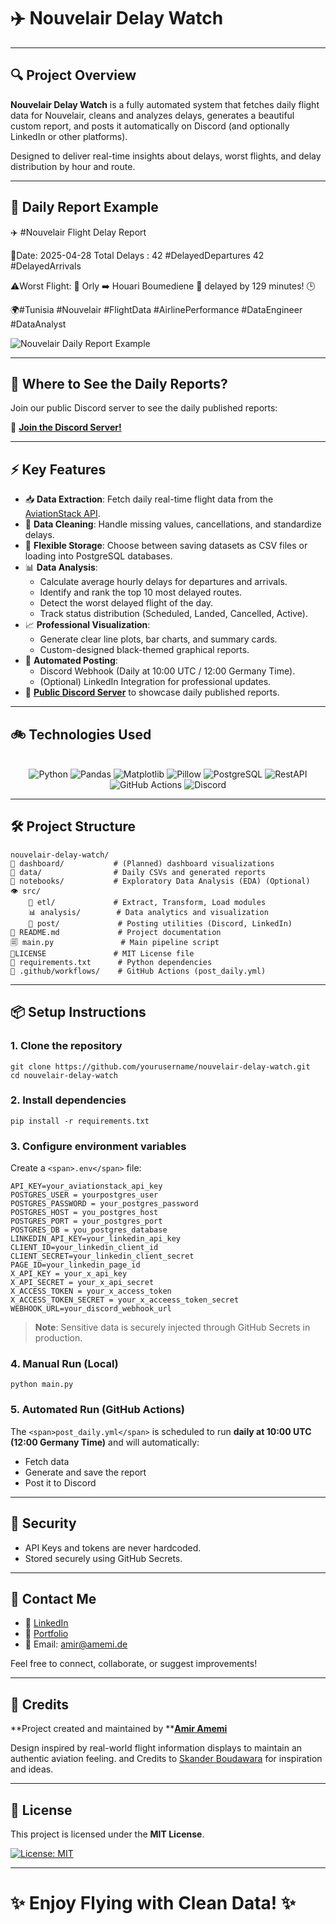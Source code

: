 # ✈️ Nouvelair Delay Watch

---

## 🔍 Project Overview

**Nouvelair Delay Watch** is a fully automated system that fetches daily flight data for Nouvelair, cleans and analyzes delays, generates a beautiful custom report, and posts it automatically on Discord (and optionally LinkedIn or other platforms).

Designed to deliver real-time insights about delays, worst flights, and delay distribution by hour and route.

---

## 📅 Daily Report Example

✈️ #Nouvelair Flight Delay Report

📅Date: 2025-04-28
Total Delays :
42 #DelayedDepartures
42 #DelayedArrivals

⚠️Worst Flight:
🛫 Orly  ➡️ Houari Boumediene 🛬 delayed by 129 minutes! 🕒

🌍#Tunisia #Nouvelair #FlightData #AirlinePerformance #DataEngineer #DataAnalyst

![Nouvelair Daily Report Example](.dashboard/final_report.png) 

---

## 📢 Where to See the Daily Reports?

Join our public Discord server to see the daily published reports:

🔗 **[Join the Discord Server!
](https://discord.gg/n2vmB4Yshk)**

---

## ⚡ Key Features

* 📥 **Data Extraction**: Fetch daily real-time flight data from the [AviationStack API](https://aviationstack.com/).
* 🧹 **Data Cleaning**: Handle missing values, cancellations, and standardize delays.
* 💾 **Flexible Storage**: Choose between saving datasets as CSV files or loading into PostgreSQL databases.
* 📊 **Data Analysis**:
  * Calculate average hourly delays for departures and arrivals.
  * Identify and rank the top 10 most delayed routes.
  * Detect the worst delayed flight of the day.
  * Track status distribution (Scheduled, Landed, Cancelled, Active).
* 📈 **Professional Visualization**:
  * Generate clear line plots, bar charts, and summary cards.
  * Custom-designed black-themed graphical reports.
* 🤖 **Automated Posting**:
  * Discord Webhook (Daily at 10:00 UTC / 12:00 Germany Time).
  * (Optional) LinkedIn Integration for professional updates.
* 🛫 **[Public Discord Server](https://discord.gg/n2vmB4Yshk)** to showcase daily published reports.

---

## 🚲 Technologies Used

<p align="center">
  <br>
  <img alt="Python" src="https://img.shields.io/badge/Python-3776AB.svg?style=for-the-badge&logo=python&logoColor=white"/>
  <img alt="Pandas" src="https://img.shields.io/badge/Pandas-150458.svg?style=for-the-badge&logo=pandas&logoColor=white"/>
  <img alt="Matplotlib" src="https://img.shields.io/badge/Matplotlib-ffffff.svg?style=for-the-badge&logo=matplotlib&logoColor=black"/>
  <img alt="Pillow" src="https://img.shields.io/badge/Pillow-5A29E4.svg?style=for-the-badge&logo=pillow&logoColor=white"/>
  <img alt="PostgreSQL" src="https://img.shields.io/badge/PostgreSQL-336791.svg?style=for-the-badge&logo=postgresql&logoColor=white"/>
  <img alt="RestAPI" src="https://img.shields.io/badge/RestAPI-45b8de.svg?style=for-the-badge&logo=seaborn&logoColor=white"/>
  <img alt="GitHub Actions" src="https://img.shields.io/badge/GitHub%20Actions-2088FF.svg?style=for-the-badge&logo=github-actions&logoColor=white"/>
  <img alt="Discord" src="https://img.shields.io/badge/Discord-5865F2.svg?style=for-the-badge&logo=discord&logoColor=white"/>

---

## 🛠️ Project Structure

```
nouvelair-delay-watch/
📓 dashboard/           # (Planned) dashboard visualizations
💾 data/                # Daily CSVs and generated reports
📁 notebooks/           # Exploratory Data Analysis (EDA) (Optional)
👁️ src/
    🔀 etl/             # Extract, Transform, Load modules
    📊 analysis/        # Data analytics and visualization
    📢 post/             # Posting utilities (Discord, LinkedIn)
📖 README.md             # Project documentation
🗐 main.py               # Main pipeline script
📃LICENSE               # MIT License file
📒 requirements.txt      # Python dependencies
📆 .github/workflows/    # GitHub Actions (post_daily.yml)
```

---

## 📦 Setup Instructions

### 1. Clone the repository

```
git clone https://github.com/yourusername/nouvelair-delay-watch.git
cd nouvelair-delay-watch
```

### 2. Install dependencies

```
pip install -r requirements.txt
```

### 3. Configure environment variables

Create a `<span>.env</span>` file:

```
API_KEY=your_aviationstack_api_key
POSTGRES_USER = yourpostgres_user
POSTGRES_PASSWORD = your_postgres_password
POSTGRES_HOST = you_postgres_host
POSTGRES_PORT = your_postgres_port
POSTGRES_DB = you_postgres_database
LINKEDIN_API_KEY=your_linkedin_api_key
CLIENT_ID=your_linkedin_client_id
CLIENT_SECRET=your_linkedin_client_secret
PAGE_ID=your_linkedin_page_id
X_API_KEY = your_x_api_key
X_API_SECRET = your_x_api_secret
X_ACCESS_TOKEN = your_x_access_token
X_ACCESS_TOKEN_SECRET = your_x_acceess_token_secret
WEBHOOK_URL=your_discord_webhook_url
```

> **Note**: Sensitive data is securely injected through GitHub Secrets in production.

### 4. Manual Run (Local)

```
python main.py
```

### 5. Automated Run (GitHub Actions)

The `<span>post_daily.yml</span>` is scheduled to run **daily at 10:00 UTC (12:00 Germany Time)** and will automatically:

* Fetch data
* Generate and save the report
* Post it to Discord

---

## 👮️ Security

* API Keys and tokens are never hardcoded.
* Stored securely using GitHub Secrets.

---

## 🙋 Contact Me

* 🔗 [LinkedIn](https://www.linkedin.com/in/amemi-amir/)
* 💼 [Portfolio](https://www.amemi.de)
* 📧 Email: [amir@amemi.de](amir@amemi.de)

Feel free to connect, collaborate, or suggest improvements!

---

## 🌟 Credits

**Project created and maintained by ****[Amir Amemi](https://www.amemi.de)**

Design inspired by real-world flight information displays to maintain an authentic aviation feeling. and Credits to [Skander Boudawara](https://github.com/skanderboudawara) for inspiration and ideas.

---

## 💎 License

This project is licensed under the **MIT License**.

[![License: MIT](https://img.shields.io/badge/License-MIT-yellow.svg)
](LICENSE)

---

# ✨ Enjoy Flying with Clean Data! ✨
